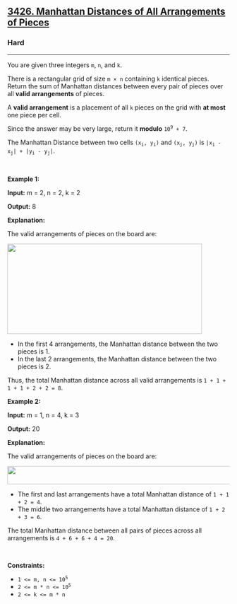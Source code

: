 <h2><a href="https://leetcode.com/problems/manhattan-distances-of-all-arrangements-of-pieces/">3426. Manhattan Distances of All Arrangements of Pieces</a></h2><h3>Hard</h3><hr><p>You are given three integers <code><font face="monospace">m</font></code>, <code><font face="monospace">n</font></code>, and <code>k</code>.</p>

<p>There is a rectangular grid of size <code>m &times; n</code> containing <code>k</code> identical pieces. Return the sum of Manhattan distances between every pair of pieces over all <strong>valid arrangements</strong> of pieces.</p>

<p>A <strong>valid arrangement</strong> is a placement of all <code>k</code> pieces on the grid with <strong>at most</strong> one piece per cell.</p>

<p>Since the answer may be very large, return it <strong>modulo</strong> <code>10<sup>9</sup> + 7</code>.</p>

<p>The Manhattan Distance between two cells <code>(x<sub>i</sub>, y<sub>i</sub>)</code> and <code>(x<sub>j</sub>, y<sub>j</sub>)</code> is <code>|x<sub>i</sub> - x<sub>j</sub>| + |y<sub>i</sub> - y<sub>j</sub>|</code>.</p>

<p>&nbsp;</p>
<p><strong class="example">Example 1:</strong></p>

<div class="example-block">
<p><strong>Input:</strong> <span class="example-io">m = 2, n = 2, k = 2</span></p>

<p><strong>Output:</strong> <span class="example-io">8</span></p>

<p><strong>Explanation:</strong></p>

<p>The valid arrangements of pieces on the board are:</p>

<p><img alt="" src="https://assets.leetcode.com/uploads/2024/12/25/4040example1.drawio" /><img alt="" src="https://assets.leetcode.com/uploads/2024/12/25/untitled-diagramdrawio.png" style="width: 441px; height: 204px;" /></p>

<ul>
	<li>In the first 4 arrangements, the Manhattan distance between the two pieces is 1.</li>
	<li>In the last 2 arrangements, the Manhattan distance between the two pieces is 2.</li>
</ul>

<p>Thus, the total Manhattan distance across all valid arrangements is <code>1 + 1 + 1 + 1 + 2 + 2 = 8</code>.</p>
</div>

<p><strong class="example">Example 2:</strong></p>

<div class="example-block">
<p><strong>Input:</strong> <span class="example-io">m = 1, n = 4, k = 3</span></p>

<p><strong>Output:</strong> <span class="example-io">20</span></p>

<p><strong>Explanation:</strong></p>

<p>The valid arrangements of pieces on the board are:</p>

<p><img alt="" src="https://assets.leetcode.com/uploads/2024/12/25/4040example2drawio.png" style="width: 762px; height: 41px;" /></p>

<ul>
	<li>The first and last arrangements have a total Manhattan distance of <code>1 + 1 + 2 = 4</code>.</li>
	<li>The middle two arrangements have a total Manhattan distance of <code>1 + 2 + 3 = 6</code>.</li>
</ul>

<p>The total Manhattan distance between all pairs of pieces across all arrangements is <code>4 + 6 + 6 + 4 = 20</code>.</p>
</div>

<p>&nbsp;</p>
<p><strong>Constraints:</strong></p>

<ul>
	<li><code>1 &lt;= m, n &lt;= 10<sup>5</sup></code></li>
	<li><code>2 &lt;= m * n &lt;= 10<sup>5</sup></code></li>
	<li><code><font face="monospace">2 &lt;= k &lt;= m * n</font></code></li>
</ul>
